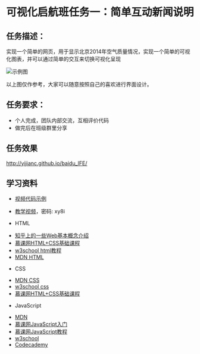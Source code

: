 # 可视化启航班任务一：简单互动新闻说明

## 任务描述：

实现一个简单的网页，用于显示北京2014年空气质量情况，实现一个简单的可视化图表，并可以通过简单的交互来切换可视化呈现

![示例图](../asset/vis_qihang_task1_01.jpg)

以上图仅作参考，大家可以随意按照自己的喜欢进行界面设计。

## 任务要求：

* 个人完成，团队内部交流，互相评价代码
* 做完后在班级群里分享

## 任务效果

http://yijianc.github.io/baidu_IFE/

## 学习资料

* [视频代码示例](http://codepen.io/anon/pen/waxyKe)
* [教学视频](http://pan.baidu.com/s/1gdGUIHX)，密码: xy8i

* HTML

- [知乎上的一些Web基本概念介绍](http://www.zhihu.com/question/22689579)
- [慕课网HTML+CSS基础课程](http://www.imooc.com/learn/9)
- [w3school html教程](http://w3school.com.cn/html/index.asp)
- [MDN HTML](https://developer.mozilla.org/zh-CN/docs/Web/HTML/Introduction)

* CSS

- [MDN CSS](https://developer.mozilla.org/zh-CN/docs/Web/Guide/CSS/Getting_started)
- [w3school css](http://w3school.com.cn/css/index.asp)
- [慕课网HTML+CSS基础课程](http://www.imooc.com/learn/9)

* JavaScript

- [MDN](https://developer.mozilla.org/zh-CN/docs/Web/JavaScript)
- [慕课网JavaScript入门](http://www.imooc.com/learn/36)
- [慕课网JavaScript教程](http://www.imooc.com/learn/10)
- [w3school](http://www.w3school.com.cn/js/)
- [Codecademy](http://www.codecademy.com/tracks/javascript)
